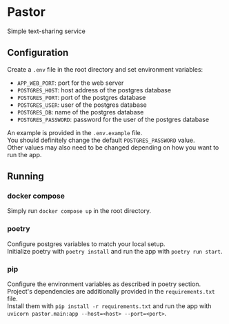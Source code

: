 # Pastor

Simple text-sharing service

## Configuration
Create a `.env` file in the root directory and set environment variables:
- `APP_WEB_PORT`: port for the web server
- `POSTGRES_HOST`: host address of the postgres database
- `POSTGRES_PORT`: port of the postgres database
- `POSTGRES_USER`: user of the postgres database
- `POSTGRES_DB`: name of the postgres database
- `POSTGRES_PASSWORD`: password for the user of the postgres database

An example is provided in the `.env.example` file.  
You should definitely change the default `POSTGRES_PASSWORD` value.  
Other values may also need to be changed depending on how you want to run the app.  

## Running

### docker compose
Simply run `docker compose up` in the root directory.

### poetry
Configure postgres variables to match your local setup.  
Initialize poetry with `poetry install` and run the app with `poetry run start`.

### pip
Configure the environment variables as described in poetry section.
Project's dependencies are additionally provided in the `requirements.txt` file.  
Install them with `pip install -r requirements.txt` and run the app with `uvicorn pastor.main:app --host=<host> --port=<port>`.  
